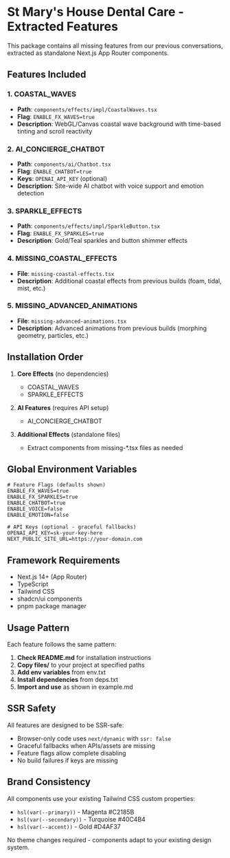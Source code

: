 # St Mary's House Dental Care - Extracted Features

This package contains all missing features from our previous conversations, extracted as standalone Next.js App Router components.

## Features Included

### 1. COASTAL_WAVES
- **Path**: `components/effects/impl/CoastalWaves.tsx`
- **Flag**: `ENABLE_FX_WAVES=true`
- **Description**: WebGL/Canvas coastal wave background with time-based tinting and scroll reactivity

### 2. AI_CONCIERGE_CHATBOT  
- **Path**: `components/ai/Chatbot.tsx`
- **Flag**: `ENABLE_CHATBOT=true`
- **Keys**: `OPENAI_API_KEY` (optional)
- **Description**: Site-wide AI chatbot with voice support and emotion detection

### 3. SPARKLE_EFFECTS
- **Path**: `components/effects/impl/SparkleButton.tsx`
- **Flag**: `ENABLE_FX_SPARKLES=true`
- **Description**: Gold/Teal sparkles and button shimmer effects

### 4. MISSING_COASTAL_EFFECTS
- **File**: `missing-coastal-effects.tsx`
- **Description**: Additional coastal effects from previous builds (foam, tidal, mist, etc.)

### 5. MISSING_ADVANCED_ANIMATIONS
- **File**: `missing-advanced-animations.tsx`
- **Description**: Advanced animations from previous builds (morphing geometry, particles, etc.)

## Installation Order

1. **Core Effects** (no dependencies)
   - COASTAL_WAVES
   - SPARKLE_EFFECTS

2. **AI Features** (requires API setup)
   - AI_CONCIERGE_CHATBOT

3. **Additional Effects** (standalone files)
   - Extract components from missing-*.tsx files as needed

## Global Environment Variables

```env
# Feature Flags (defaults shown)
ENABLE_FX_WAVES=true
ENABLE_FX_SPARKLES=true
ENABLE_CHATBOT=true
ENABLE_VOICE=false
ENABLE_EMOTION=false

# API Keys (optional - graceful fallbacks)
OPENAI_API_KEY=sk-your-key-here
NEXT_PUBLIC_SITE_URL=https://your-domain.com
```

## Framework Requirements

- Next.js 14+ (App Router)
- TypeScript
- Tailwind CSS
- shadcn/ui components
- pnpm package manager

## Usage Pattern

Each feature follows the same pattern:

1. **Check README.md** for installation instructions
2. **Copy files/** to your project at specified paths
3. **Add env variables** from env.txt
4. **Install dependencies** from deps.txt
5. **Import and use** as shown in example.md

## SSR Safety

All features are designed to be SSR-safe:
- Browser-only code uses `next/dynamic` with `ssr: false`
- Graceful fallbacks when APIs/assets are missing
- Feature flags allow complete disabling
- No build failures if keys are missing

## Brand Consistency

All components use your existing Tailwind CSS custom properties:
- `hsl(var(--primary))` - Magenta #C2185B
- `hsl(var(--secondary))` - Turquoise #40C4B4  
- `hsl(var(--accent))` - Gold #D4AF37

No theme changes required - components adapt to your existing design system.

